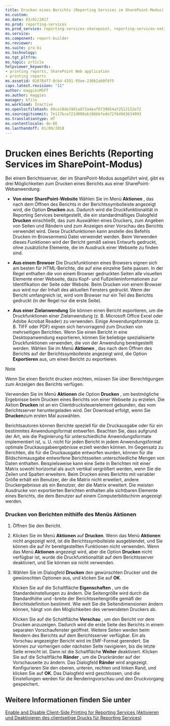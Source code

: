 ```yaml
---
title: Drucken eines Berichts (Reporting Services im SharePoint-Modus) | Microsoft-Dokumentation
ms.custom: 
ms.date: 03/01/2017
ms.prod: reporting-services
ms.prod_service: reporting-services-sharepoint, reporting-services-native
ms.service: 
ms.component: report-builder
ms.reviewer: 
ms.suite: pro-bi
ms.technology: 
ms.tgt_pltfrm: 
ms.topic: article
helpviewer_keywords:
- printing reports, SharePoint Web application
- printing reports
ms.assetid: 026784f7-8cb4-4351-93ee-230b2ab0f8f5
caps.latest.revision: "11"
author: maggiesMSFT
ms.author: maggies
manager: kfile
ms.workload: Inactive
ms.openlocfilehash: 69ce18de1901a873a4eaf0f39854af2512122e72
ms.sourcegitcommit: 7e117bca721d008ab106bbfede72f649d3634993
ms.translationtype: HT
ms.contentlocale: de-DE
ms.lasthandoff: 01/09/2018
---
```

# <a name="print-a-report-reporting-services-in-sharepoint-mode"></a>Drucken eines Berichts (Reporting Services im SharePoint-Modus)
  Bei einem Berichtsserver, der im SharePoint-Modus ausgeführt wird, gibt es drei Möglichkeiten zum Drucken eines Berichts aus einer SharePoint-Webanwendung:  
  
-   **Von einer SharePoint-Website** Wählen Sie im Menü **Aktionen** , das nach dem Öffnen des Berichts in der Berichtssymbolleiste angezeigt wird, die Option **Drucken** aus. Dadurch wird die Druckfunktionalität in Reporting Services bereitgestellt, die ein standardmäßiges Dialogfeld **Drucken** einschließt, das zum Auswählen eines Druckers, zum Angeben von Seiten und Rändern und zum Anzeigen einer Vorschau des Berichts verwendet wird. Diese Druckfunktionen kann anstelle des Befehls Drucken im Browsermenü Datei verwendet werden. Beim Verwenden dieses Funktionen wird der Bericht gemäß seines Entwurfs gedruckt, ohne zusätzliche Elemente, die im Ausdruck einer Webseite zu finden sind.  
  
-   **Aus einem Browser** Die Druckfunktionen eines Browsers eignen sich am besten für HTML-Berichte, die auf eine einzelne Seite passen. In der Regel enthalten die von einem Browser gedruckten Seiten alle visuellen Elemente einer Webseite, dazu Kopf- und Fußzeileninformationen zur Identifikation der Seite oder Website. Beim Drucken von einem Browser aus wird nur der Inhalt des aktuellen Fensters gedruckt. Wenn der Bericht umfangreich ist, wird vom Browser nur ein Teil des Berichts gedruckt (in der Regel nur die erste Seite).  
  
-   **Aus einer Zielanwendung** Sie können einen Bericht exportieren, um die Druckfunktionen einer Zielanwendung (z. B. Microsoft Office Excel oder Adobe Acrobat Reader) zu verwenden. Einige Anwendungsformate (z. B. TIFF oder PDF) eignen sich hervorragend zum Drucken von mehrseitigen Berichten. Wenn Sie einen Bericht in eine Desktopanwendung exportieren, können Sie beliebige spezialisierte Druckfunktionen verwenden, die von der Anwendung bereitgestellt werden. Wählen Sie im Menü **Aktionen** , das nach dem Öffnen des Berichts auf der Berichtssymbolleiste angezeigt wird, die Option **Exportieren** aus, um einen Bericht zu exportieren.  
  
> [!NOTE]  
>  Wenn Sie einen Bericht drucken möchten, müssen Sie über Berechtigungen zum Anzeigen des Berichts verfügen.  
  
 Verwenden Sie im Menü **Aktionen** die Option **Drucken** , um bestmögliche Ergebnisse beim Drucken eines Berichts von einer Webseite zu erzielen. Die Aktion **Drucken** ist an ein Clientdrucksteuerelement gebunden, das vom Berichtsserver heruntergeladen wird. Der Download erfolgt, wenn Sie **Drucken**zum ersten Mal auswählen.  
  
 Berichtsautoren können Berichte speziell für die Druckausgabe oder für ein bestimmtes Anwendungsformat entwerfen. Beachten Sie, dass aufgrund der Art, wie die Paginierung für unterschiedliche Anwendungsformate implementiert ist, u. U. nicht für jeden Bericht in jedem Anwendungsformat optimale Druckausgabeergebnisse erzielt werden können. Im Gegensatz zu Berichten, die für die Druckausgabe entworfen wurden, können für die Bildschirmausgabe entworfene Berichtsseiten unterschiedliche Mengen von Daten enthalten. Beispielsweise kann eine Seite in Berichten mit einer Matrix sowohl horizontal als auch vertikal vergrößert werden, wenn Sie die Zeilen und Spalten erweitern. Beim Drucken eines Berichts mit variabler Größe erhält ein Benutzer, der die Matrix nicht erweitert, andere Druckergebnisse als ein Benutzer, der die Matrix erweitert. Die meisten Ausdrucke von exportierten Berichten enthalten alle sichtbaren Elemente eines Berichts, die dem Benutzer auf einem Computerbildschirm angezeigt werden.  
  
### <a name="how-to-print-reports-from-the-actions-menu"></a>Drucken von Berichten mithilfe des Menüs Aktionen  
  
1.  Öffnen Sie den Bericht.  
  
2.  Klicken Sie im Menü **Aktionen** auf **Drucken**. Wenn das Menü **Aktionen** nicht angezeigt wird, ist die Berichtssymbolleiste ausgeblendet, und Sie können die auf ihr bereitgestellten Funktionen nicht verwenden. Wenn das Menü **Aktionen** angezeigt wird, aber die Option **Drucken** nicht verfügbar ist, wurde die Druckfunktionalität auf dem Berichtsserver deaktiviert, und Sie können sie nicht verwenden.  
  
3.  Wählen Sie im Dialogfeld **Drucken** den gewünschten Drucker und die gewünschten Optionen aus, und klicken Sie auf **OK**.  
  
     Klicken Sie auf die Schaltfläche **Eigenschaften** , um die Standardeinstellungen zu ändern. Die Seitengröße wird durch die Standardhöhe und -breite der Berichtsseitengröße gemäß der Berichtsdefinition bestimmt. Wie weit Sie die Seitendimensionen ändern können, hängt von den Möglichkeiten des verwendeten Druckers ab.  
  
     Klicken Sie auf die Schaltfläche **Vorschau** , um den Bericht vor dem Drucken anzuzeigen. Dadurch wird die erste Seite des Berichts in einem separaten Vorschaufenster geöffnet. Weitere Seiten werden beim Rendern des Berichts auf dem Berichtsserver verfügbar. Ein als Vorschau angezeigter Bericht wird im EMF-Format gerendert. Sie können zur vorherigen oder nächsten Seite navigieren, bis die letzte Seite erreicht ist. Dann ist die Schaltfläche **Weiter** deaktiviert. Klicken Sie auf die Schaltfläche **Ränder** , um die Druckränder auf der Vorschauseite zu ändern. Das Dialogfeld **Ränder** wird angezeigt. Konfigurieren Sie den oberen, unteren, rechten und linken Rand, und klicken Sie auf **OK**. Das Dialogfeld wird geschlossen, und die Einstellungen werden für die Renderingvorschau und den Druckvorgang gespeichert.  
  
## <a name="see-also"></a>Weitere Informationen finden Sie unter  
 [Enable and Disable Client-Side Printing for Reporting Services (Aktivieren und Deaktivieren des clientseitige Drucks für Reporting Services)](../../reporting-services/report-server/enable-and-disable-client-side-printing-for-reporting-services.md)  
  
  
